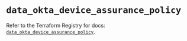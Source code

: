 # `data_okta_device_assurance_policy`

Refer to the Terraform Registry for docs: [`data_okta_device_assurance_policy`](https://registry.terraform.io/providers/okta/okta/4.14.1/docs/data-sources/device_assurance_policy).

